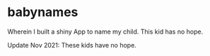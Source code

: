 # babynames

Wherein I built a shiny App to name my child. This kid has no hope.

Update Nov 2021: These kids have no hope. 
